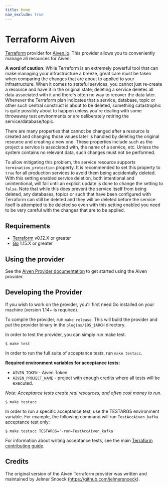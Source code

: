 ```yaml
---
title: Home
nav_exclude: true
---
```


# Terraform Aiven

[Terraform](https://www.terraform.io/) provider for [Aiven.io](https://aiven.io/). This
provider allows you to conveniently manage all resources for Aiven.

**A word of caution**: While Terraform is an extremely powerful tool that can make
managing your infrastructure a breeze, great care must be taken when comparing the
changes that are about to applied to your infrastructure. When it comes to stateful
services, you cannot just re-create a resource and have it in the original state;
deleting a service deletes all data associated with it and there's often no way to
recover the data later. Whenever the Terraform plan indicates that a service, database,
topic or other such central construct is about to be deleted, something catastrophic is
quite possibly about to happen unless you're dealing with some throwaway test
environments or are deliberately retiring the service/database/topic.

There are many properties that cannot be changed after a resource is created and changing
those values later is handled by deleting the original resource and creating a new one.
These properties include such as the project a service is associated with, the name of a
service, etc. Unless the system contains no relevant data, such changes must not be
performed.

To allow mitigating this problem, the service resource supports
`termination_protection` property. It is recommended to set this property to `true`
for all production services to avoid them being accidentally deleted. With this setting
enabled service deletion, both intentional and unintentional, will fail until an explicit
update is done to change the setting to `false`. Note that while this does prevent the
service itself from being deleted, any databases, topics or such that have been configured
with Terraform can still be deleted and they will be deleted before the service itself is
attempted to be deleted so even with this setting enabled you need to be very careful
with the changes that are to be applied.

## Requirements
- [Terraform](https://www.terraform.io/downloads.html) v0.12.X or greater
- [Go](https://golang.org/doc/install) 1.15.X or greater

## Using the provider
See the [Aiven Provider documentation](https://registry.terraform.io/providers/aiven/aiven/latest/docs) to get started using the Aiven provider.

## Developing the Provider
If you wish to work on the provider, you'll first need Go installed on your machine (version 1.14+ is required).

To compile the provider, run `make release`. This will build the provider and put the provider binary in the `plugins/$OS_$ARCH` directory.

In order to test the provider, you can simply run make test.

```shell script
$ make test
```
In order to run the full suite of acceptance tests, run `make testacc`.

**Required environment variables for acceptance tests:**
- `AIVEN_TOKEN` - Aiven Token.
- `AIVEN_PROJECT_NAME` - project with enough credits where all tests will be executed.

*Note: Acceptance tests create real resources, and often cost money to run.*

```shell script
$ make testacc
```

In order to run a specific acceptance test, use the TESTARGS environment variable. For example, 
the following command will run `TestAccAiven_kafka` acceptance test only:

```shell script
$ make testacc TESTARGS='-run=TestAccAiven_kafka'
```

For information about writing acceptance tests, see the main [Terraform contributing guide](https://github.com/hashicorp/terraform/blob/master/.github/CONTRIBUTING.md#writing-acceptance-tests).

## Credits

The original version of the Aiven Terraform provider was written and maintained by
Jelmer Snoeck (https://github.com/jelmersnoeck).
